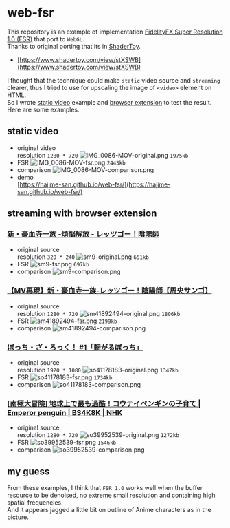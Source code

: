 # web-fsr

This repository is an example of implementation
[FidelityFX Super Resolution 1.0 (FSR)](https://gpuopen.com/fidelityfx-superresolution/)
that port to `WebGL`.\
Thanks to original porting that its in [ShaderToy](https://www.shadertoy.com/).

- [https://www.shadertoy.com/view/stXSWB](https://www.shadertoy.com/view/stXSWB)

I thought that the technique could make `static` video source and `streaming`
clearer, thus I tried to use for upscaling the image of `<video>` element on
HTML.\
So I wrote [static video](./example/) example and
[browser extension](./browser-extension/) to test the result.\
Here are some examples.

## static video

- original video
  \
  resolution `1280 * 720`
  ![IMG_0086-MOV-original.png](assets/IMG_0086-MOV-original.png?raw=true "IMG_0086-MOV-original")
  `1975kb`
- FSR
  ![IMG_0086-MOV-fsr.png](assets/IMG_0086-MOV-fsr.png?raw=true "IMG_0086-MOV-fsr")
  `2443kb`
- comparison
  ![IMG_0086-MOV-comparison.png](assets/IMG_0086-MOV-comparison.png?raw=true "IMG_0086-MOV-comparison")
- demo
  \
  [https://hajime-san.github.io/web-fsr/](https://hajime-san.github.io/web-fsr/)

## streaming with browser extension

### [新・豪血寺一族 -煩悩解放 - レッツゴー！陰陽師](https://www.nicovideo.jp/watch/sm9)

- original source
  \
  resolution `320 * 240`
  ![sm9-original.png](assets/sm9-original.png?raw=true "sm9-original") `651kb`
- FSR ![sm9-fsr.png](assets/sm9-fsr.png?raw=true "sm9-fsr") `697kb`
- comparison
  ![sm9-comparison.png](assets/sm9-comparison.png?raw=true "sm9-comparison")

### [【MV再現】新・豪血寺一族‐レッツゴー！陰陽師【周央サンゴ】](https://www.nicovideo.jp/watch/sm41892494)

- original source
  \
  resolution `1280 * 720`
  ![sm41892494-original.png](assets/sm41892494-original.png?raw=true "sm41892494-original")
  `1806kb`
- FSR ![sm41892494-fsr.png](assets/sm41892494-fsr.png?raw=true "sm41892494-fsr")
  `2199kb`
- comparison
  ![sm41892494-comparison.png](assets/sm41892494-comparison.png?raw=true "sm41892494-comparison")

### [ぼっち・ざ・ろっく！ #1「転がるぼっち」](https://www.nicovideo.jp/watch/so41178183)

- original source
  \
  resolution `1920 * 1080`
  ![so41178183-original.png](assets/so41178183-original.png?raw=true "so41178183-original")
  `1347kb`
- FSR ![so41178183-fsr.png](assets/so41178183-fsr.png?raw=true "so41178183-fsr")
  `1734kb`
- comparison
  ![so41178183-comparison.png](assets/so41178183-comparison.png?raw=true "so41178183-comparison")

### [[南極大冒険] 地球上で最も過酷！コウテイペンギンの子育て | Emperor penguin | BS4K8K | NHK](https://www.nicovideo.jp/watch/so39952539)

- original source
  \
  resolution `1280 * 720`
  ![so39952539-original.png](assets/so39952539-original.png?raw=true "so39952539-original")
  `1272kb`
- FSR ![so39952539-fsr.png](assets/so39952539-fsr.png?raw=true "so39952539-fsr")
  `1546kb`
- comparison
  ![so39952539-comparison.png](assets/so39952539-comparison.png?raw=true "so39952539-comparison")

## my guess

From these examples, I think that `FSR 1.0` works well when the buffer resource
to be denoised, no extreme small resolution and containing high spatial
frequencies.\
And it appears jagged a little bit on outline of Anime characters as in the
picture.
